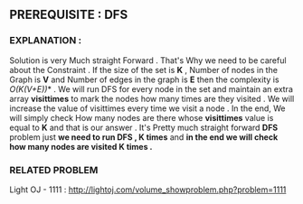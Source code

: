 ## PREREQUISITE : DFS 
### EXPLANATION : 
Solution is very Much straight Forward . That's Why we need to be careful about the Constraint . If the size of the set is **K** , Number of nodes in the Graph is **V** and Number
of edges in the graph is **E** then the complexity is **O(K*(V+E))** .
We will run DFS for every node in the set and maintain an extra array **visittimes** to mark the nodes how many times are they visited . We will increase the value of 
visittimes every time we visit a node . In the end, We will simply check How many nodes are there whose **visittimes** value is equal to **K** and that is our answer . 
It's Pretty much straight forward **DFS** problem just **we need to run DFS , K times** and **in the end we will check how many nodes are visited K times .**
### RELATED PROBLEM 
Light OJ - 1111 : http://lightoj.com/volume_showproblem.php?problem=1111
